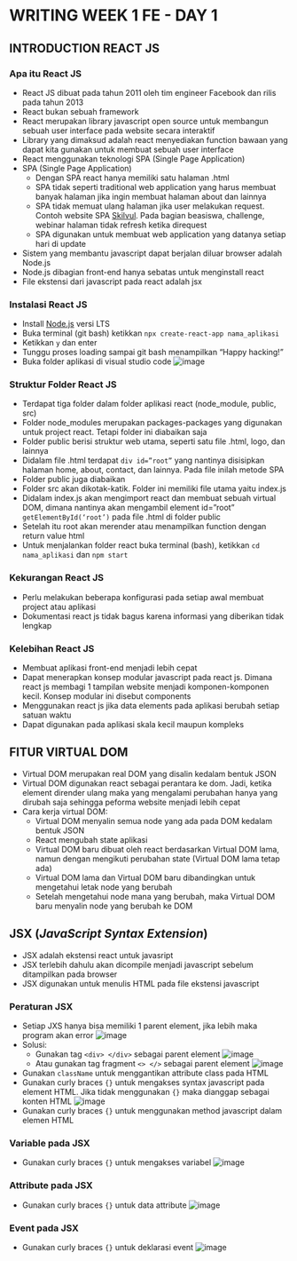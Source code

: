 # WRITING WEEK 1 FE - DAY 1
## INTRODUCTION REACT JS
### Apa itu React JS
- React JS dibuat pada tahun 2011 oleh tim engineer Facebook dan rilis pada tahun 2013
- React bukan sebuah framework
- React merupakan library javascript open source untuk membangun sebuah user interface pada website secara interaktif
- Library yang dimaksud adalah react menyediakan function bawaan yang dapat kita gunakan untuk membuat sebuah user interface
- React menggunakan teknologi SPA (Single Page Application)
- SPA (Single Page Application)
  - Dengan SPA react hanya memiliki satu halaman .html
  - SPA tidak seperti traditional web application yang harus membuat banyak halaman jika ingin membuat halaman about dan lainnya
  - SPA tidak memuat ulang halaman jika user melakukan request. Contoh website SPA [Skilvul](https://skilvul.com/home). Pada bagian beasiswa, challenge, webinar halaman tidak refresh ketika direquest
  - SPA digunakan untuk membuat web application yang datanya setiap hari di update
- Sistem yang membantu javascript dapat berjalan diluar browser adalah Node.js
- Node.js dibagian front-end hanya sebatas untuk menginstall react
- File ekstensi dari javascript pada react adalah jsx

### Instalasi React JS
- Install [Node.js](https://nodejs.org/en/download/) versi LTS
- Buka terminal (git bash) ketikkan `npx create-react-app nama_aplikasi`
- Ketikkan `y` dan enter
- Tunggu proses loading sampai git bash menampilkan “Happy hacking!”
- Buka folder aplikasi di visual studio code
![image](https://user-images.githubusercontent.com/85722923/198873364-f7da6510-d2e7-4241-9b7c-fde2ceddf5b1.png)

### Struktur Folder React JS
- Terdapat tiga folder dalam folder aplikasi react (node_module, public, src)
- Folder node_modules merupakan packages-packages yang digunakan untuk project react. Tetapi folder ini diabaikan saja
- Folder public berisi struktur web utama, seperti satu file .html, logo, dan lainnya
- Didalam file .html terdapat `div id=”root”` yang nantinya disisipkan halaman home, about, contact, dan lainnya. Pada file inilah metode SPA
- Folder public juga diabaikan
- Folder src akan dikotak-katik. Folder ini memiliki file utama yaitu index.js
- Didalam index.js akan mengimport react dan membuat sebuah virtual DOM, dimana nantinya akan mengambil element id=”root” `getElementById(‘root’)` pada file .html di folder public
- Setelah itu root akan merender atau menampilkan function dengan return value html
- Untuk menjalankan folder react buka terminal (bash), ketikkan `cd nama_aplikasi` dan `npm start`

### Kekurangan React JS
- Perlu melakukan beberapa konfigurasi pada setiap awal membuat project atau aplikasi
- Dokumentasi react js tidak bagus karena informasi yang diberikan tidak lengkap

### Kelebihan React JS
- Membuat aplikasi front-end menjadi lebih cepat
- Dapat menerapkan konsep modular javascript pada react js. Dimana react js membagi 1 tampilan website menjadi komponen-komponen kecil. Konsep modular ini disebut components
- Menggunakan react js jika data elements pada aplikasi berubah setiap satuan waktu
- Dapat digunakan pada aplikasi skala kecil maupun kompleks

## FITUR VIRTUAL DOM
- Virtual DOM merupakan real DOM yang disalin kedalam bentuk JSON
- Virtual DOM digunakan react sebagai perantara ke dom. Jadi, ketika element dirender ulang maka yang mengalami perubahan hanya yang dirubah saja sehingga peforma website menjadi lebih cepat
- Cara kerja virtual DOM:
  - Virtual DOM menyalin semua node yang ada pada DOM kedalam bentuk JSON
  - React mengubah state aplikasi
  - Virtual DOM baru dibuat oleh react berdasarkan Virtual DOM lama, namun dengan mengikuti perubahan state (Virtual DOM lama tetap ada)
  - Virtual DOM lama dan Virtual DOM baru dibandingkan untuk mengetahui letak node yang berubah
  - Setelah mengetahui node mana yang berubah, maka Virtual DOM baru menyalin node yang berubah ke DOM

## JSX (*JavaScript Syntax Extension*)
- JSX adalah ekstensi react untuk javasript
- JSX terlebih dahulu akan dicompile menjadi javascript sebelum ditampilkan pada browser
- JSX digunakan untuk menulis HTML pada file ekstensi javascript

### Peraturan JSX
- Setiap JXS hanya bisa memiliki 1 parent element, jika lebih maka program akan error
![image](https://user-images.githubusercontent.com/85722923/198872059-c27fe5a3-8635-4eb4-be71-ae22057a8ec5.png)
- Solusi:
  - Gunakan tag `<div> </div>` sebagai parent element
![image](https://user-images.githubusercontent.com/85722923/198872586-168ef6cd-2818-4d40-9aae-eb6e6294e72e.png)
  - Atau gunakan tag fragment `<> </>` sebagai parent element
![image](https://user-images.githubusercontent.com/85722923/198872613-bdfe55eb-b7a6-4e3f-9e7f-88e2a6c5c094.png)
- Gunakan `className` untuk menggantikan attribute class pada HTML
- Gunakan curly braces `{}` untuk mengakses syntax javascript pada element HTML. Jika tidak menggunakan `{}` maka dianggap sebagai konten HTML
![image](https://user-images.githubusercontent.com/85722923/198875040-8c7ce0cb-b23a-4864-bed3-4a48e8a81b92.png)
- Gunakan curly braces `{}` untuk menggunakan method javascript dalam elemen HTML

### Variable pada JSX
- Gunakan curly braces `{}` untuk mengakses variabel
![image](https://user-images.githubusercontent.com/85722923/198875141-3356c3d9-4a9f-48a2-a0e9-ab6b43708ff0.png)

### Attribute pada JSX
- Gunakan curly braces `{}` untuk data attribute
![image](https://user-images.githubusercontent.com/85722923/198875155-18027a01-b944-426f-b02f-518f5d16a0bd.png)

### Event pada JSX
- Gunakan curly braces `{}` untuk deklarasi event
![image](https://user-images.githubusercontent.com/85722923/198875185-787caa59-75ac-41bd-bf79-1494f034ca68.png)

